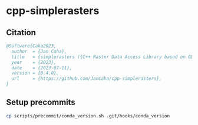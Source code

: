 # cpp-simplerasters

## Citation

```bibtex
@Software{Caha2023,
  author  = {Jan Caha},
  title   = {simplerasters ({C++ Raster Data Access Library based on GDAL})},
  year    = {2023},
  date    = {2023-07-11},
  version = {0.4.0},
  url     = {https://github.com/JanCaha/cpp-simplerasters},
}
```

## Setup precommits

```bash
cp scripts/precommit/conda_version.sh .git/hooks/conda_version 
```
